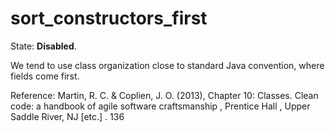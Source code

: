 # sort_constructors_first

State: **Disabled**.

We tend to use class organization close to standard Java convention, where fields come first.

Reference:
Martin, R. C. & Coplien, J. O. (2013), Chapter 10: Classes. Clean code: a handbook of agile software craftsmanship , Prentice Hall , Upper Saddle River, NJ [etc.] . 136
